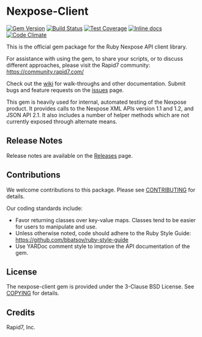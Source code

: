 # Nexpose-Client
[![Gem Version](https://badge.fury.io/rb/nexpose.svg)](http://badge.fury.io/rb/nexpose) [![Build Status](https://travis-ci.org/rapid7/nexpose-client.svg?branch=master)](https://travis-ci.org/rapid7/nexpose-client) [![Test Coverage](https://codeclimate.com/github/rapid7/nexpose-client/badges/coverage.svg)](https://codeclimate.com/github/rapid7/nexpose-client) [![Inline docs](http://inch-ci.org/github/rapid7/nexpose-client.svg?branch=master)](http://inch-ci.org/github/rapid7/nexpose-client) [![Code Climate](https://codeclimate.com/github/rapid7/nexpose-client/badges/gpa.svg)](https://codeclimate.com/github/rapid7/nexpose-client)

This is the official gem package for the Ruby Nexpose API client library.

For assistance with using the gem, to share your scripts, or to discuss different approaches, please visit the Rapid7 community: https://community.rapid7.com/

Check out the [wiki](https://github.com/rapid7/nexpose-client/wiki) for walk-throughs and other documentation. Submit bugs and feature requests on the [issues](https://github.com/rapid7/nexpose-client/issues) page.

This gem is heavily used for internal, automated testing of the Nexpose product. It provides calls to the Nexpose XML APIs version 1.1 and 1.2, and JSON API 2.1. It also includes a number of helper methods which are not currently exposed through alternate means.

## Release Notes

Release notes are available on the [Releases](https://github.com/rapid7/nexpose-client/releases) page.

## Contributions

We welcome contributions to this package. Please see [CONTRIBUTING](CONTRIBUTING.md) for details.

Our coding standards include:

* Favor returning classes over key-value maps. Classes tend to be easier for users to manipulate and use.
* Unless otherwise noted, code should adhere to the Ruby Style Guide: https://github.com/bbatsov/ruby-style-guide
* Use YARDoc comment style to improve the API documentation of the gem.

## License

The nexpose-client gem is provided under the 3-Clause BSD License. See [COPYING](COPYING) for details.
 
## Credits

Rapid7, Inc.
